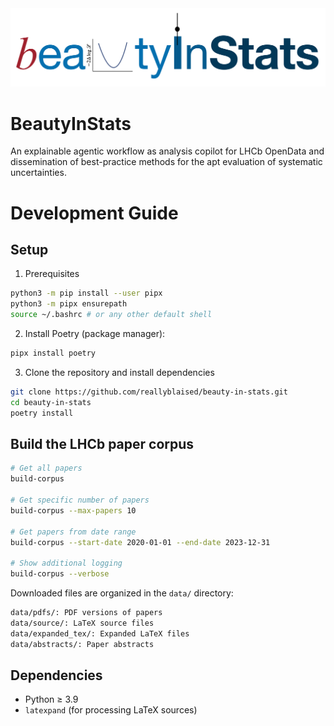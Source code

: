 <img src="./assets/beauty-in-stats-logo.png" alt="BeautyInStats Logo" width="1000"/>

# BeautyInStats
An explainable agentic workflow as analysis copilot for LHCb OpenData and dissemination of best-practice methods for the apt evaluation of systematic uncertainties.  

# Development Guide

## Setup

1. Prerequisites

```bash
python3 -m pip install --user pipx
python3 -m pipx ensurepath
source ~/.bashrc # or any other default shell
```

2. Install Poetry (package manager):

```bash
pipx install poetry
```

3. Clone the repository and install dependencies

```bash
git clone https://github.com/reallyblaised/beauty-in-stats.git
cd beauty-in-stats
poetry install
```

## Build the LHCb paper corpus

```bash
# Get all papers
build-corpus

# Get specific number of papers
build-corpus --max-papers 10

# Get papers from date range
build-corpus --start-date 2020-01-01 --end-date 2023-12-31

# Show additional logging
build-corpus --verbose
```

Downloaded files are organized in the `data/` directory:

```bash
data/pdfs/: PDF versions of papers
data/source/: LaTeX source files
data/expanded_tex/: Expanded LaTeX files
data/abstracts/: Paper abstracts
```

## Dependencies

- Python ≥ 3.9
- `latexpand` (for processing LaTeX sources)